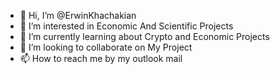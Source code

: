 - 👋 Hi, I’m @ErwinKhachakian
- 👀 I’m interested in Economic And Scientific Projects
- 🌱 I’m currently learning about Crypto and Economic Projects
- 💞️ I’m looking to collaborate on My Project
- 📫 How to reach me by my outlook mail

<!---
ErwinKhachakian/ErwinKhachakian is a ✨ special ✨ repository because its `README.md` (this file) appears on your GitHub profile.
You can click the Preview link to take a look at your changes.
--->
